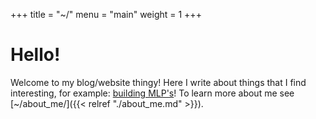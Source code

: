 +++
title = "~/"
menu = "main"
weight = 1
+++

# Hello!

Welcome to my blog/website thingy!
Here I write about things that I find interesting, for example: [building MLP's](https://max-amb.github.io/series/the-making-of-a-mlp/)!
To learn more about me see [~/about_me/]({{< relref "./about_me.md" >}}).
